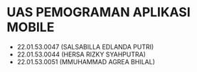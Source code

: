 # UAS PEMOGRAMAN APLIKASI  MOBILE

- 22.01.53.0047 (SALSABILLA EDLANDA PUTRI)
- 22.01.53.0044 (HERSA RIZKY SYAHPUTRA)
- 22.01.53.0051 (MMUHAMMAD AGREA BHILAL)
